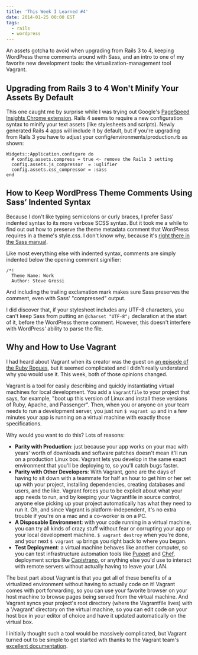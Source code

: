 ```yaml
---
title: 'This Week I Learned #4'
date: 2014-01-25 00:00 EST
tags:
  - rails
  - wordpress
---
```


An assets gotcha to avoid when upgrading from Rails 3 to 4, keeping WordPress theme comments around with Sass, and an intro to one of my favorite new development tools: the virtualization-management tool Vagrant.

<!--more-->

## Upgrading from Rails 3 to 4 Won't Minify Your Assets By Default

This one caught me by surprise while I was trying out Google's [PageSpeed Insights Chrome extension][1]. Rails 4 seems to require a new configuration syntax to minify your text assets (like stylesheets and scripts). Newly generated Rails 4 apps will include it by default, but if you're upgrading from Rails 3 you have to adjust your config/environments/production.rb as shown:

    Widgets::Application.configure do
      # config.assets.compress = true <- remove the Rails 3 setting
      config.assets.js_compressor  = :uglifier
      config.assets.css_compressor = :sass
    end

## How to Keep WordPress Theme Comments Using Sass’ Indented Syntax

Because I don't like typing semicolons or curly braces, I prefer Sass' indented syntax to its more verbose SCSS syntax. But it took me a while to find out out how to preserve the theme metadata comment that WordPress requires in a theme's style.css. I don't know why, because it's [right there in the Sass manual][2].

Like most everything else with indented syntax, comments are simply indented below the opening comment signifier:

    /*!
      Theme Name: Work
      Author: Steve Grossi

And including the trailing exclamation mark makes sure Sass preserves the comment, even with Sass' "compressed" output.

I did discover that, if your stylesheet includes any UTF-8 characters, you can't keep Sass from putting an `@charset "UTF-8";` declaration at the start of it, before the WordPress theme comment. However, this doesn't interfere with WordPress' ability to parse the file.

## Why and How to Use Vagrant

I had heard about Vagrant when its creator was the guest on [an episode of the Ruby Rogues][3], but it seemed complicated and I didn't really understand why you would use it. This week, both of those opinions changed.

Vagrant is a tool for easily describing and quickly instantiating virtual machines for local development. You add a `Vagrantfile` to your project that says, for example, "boot up this version of Linux and install these versions of Ruby, Apache, and Passenger". Then, when you or anyone on your team needs to run a development server, you just run `$ vagrant up` and in a few minutes your app is running on a virtual machine with exactly those specifications.

Why would you want to do this? Lots of reasons:

* **Parity with Production**: just because your app works on your mac with years' worth of downloads and software patches doesn't mean it'll run on a production Linux box. Vagrant lets you develop in the same exact environment that you'll be deploying to, so you'll catch bugs faster.
* **Parity with Other Developers**: With Vagrant, gone are the days of having to sit down with a teammate for half an hour to get him or her set up with your project, installing dependencies, creating databases and users, and the like. Vagrant forces you to be explicit about what your app needs to run, and by keeping your Vagrantfile in source control, anyone else picking up your project automatically has what they need to run it. Oh, and since Vagrant is platform-independent, it's no extra trouble if you're on a mac and a co-worker is on a PC.
* **A Disposable Environment**: with your code running in a virtual machine, you can try all kinds of crazy stuff without fear or corrupting your app or your local development machine. `$ vagrant destroy` when you're done, and your next `$ vagrant up` brings you right back to where you began.
* **Test Deployment**: a virtual machine behaves like another computer, so you can test infrastructure automation tools like [Puppet][4] and [Chef][5], deployment scrips like [Capistrano][6], or anything else you'd use to interact with remote servers without actually having to leave your LAN.

The best part about Vagrant is that you get all of these benefits of a virtualized environment without having to actually code on it! Vagrant comes with port forwarding, so you can use your favorite browser on your host machine to browse pages being served from the virtual machine. And Vagrant syncs your project's root directory (where the Vagrantfile lives) with a '/vagrant' directory on the virtual machine, so you can edit code on your host box in your editor of choice and have it updated automatically on the virtual box.

I initially thought such a tool would be massively complicated, but Vagrant turned out to be simple to get started wth thanks to the Vagrant team's [excellent documentation][7].

 [1]: https://chrome.google.com/webstore/detail/pagespeed-insights-by-goo/gplegfbjlmmehdoakndmohflojccocli?hl=en
 [2]: http://sass-lang.com/documentation/file.INDENTED_SYNTAX.html#comments
 [3]: http://rubyrogues.com/082-rr-vagrant-with-michael-ries/
 [4]: http://puppetlabs.com/
 [5]: http://www.getchef.com/
 [6]: http://capistranorb.com/
 [7]: http://docs.vagrantup.com/v2/getting-started/index.html

